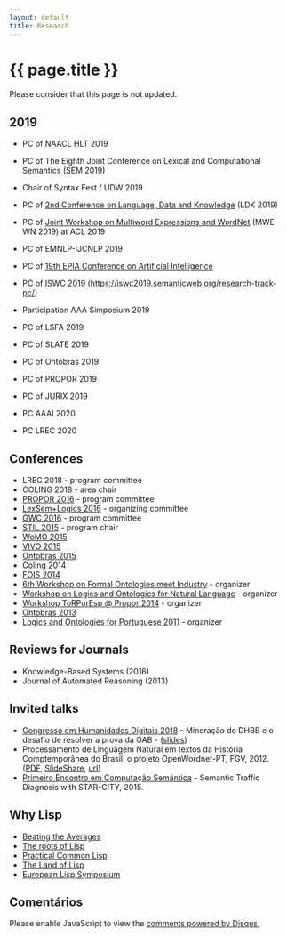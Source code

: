 ```yaml
---
layout: default
title: Research 
---
```


# {{ page.title }}

Please consider that this page is not updated.

## 2019 

- PC of NAACL HLT 2019
- PC of The Eighth Joint Conference on Lexical and Computational Semantics (SEM 2019)
- Chair of Syntax Fest / UDW 2019
- PC of [2nd Conference on Language, Data and Knowledge](http://2019.ldk-conf.org) (LDK 2019)
- PC of [Joint Workshop on Multiword Expressions and WordNet](https://bit.ly/2Swqo7O) (MWE-WN 2019) at ACL 2019
- PC of EMNLP-IJCNLP 2019
- PC of [19th EPIA Conference on Artificial Intelligence](https://epia2019.utad.pt/index.php/83-thematic-tracks/109-tema)
- PC of ISWC 2019 (https://iswc2019.semanticweb.org/research-track-pc/)

- Participation AAA Simposium 2019
- PC of LSFA 2019
- PC of SLATE 2019
- PC of Ontobras 2019
- PC of PROPOR 2019
- PC of JURIX 2019

- PC AAAI 2020
- PC LREC 2020

## Conferences

- LREC 2018 - program committee
- COLING 2018 - area chair
- [PROPOR 2016](http://propor2016.di.fc.ul.pt) - program committee
- [LexSem+Logics 2016](http://propor2016.di.fc.ul.pt/?page_id=385) -  organizing committee
- [GWC 2016](http://gwc2016.racai.ro) - program committee
- [STIL 2015](http://bracis2015.imd.ufrn.br) - program chair
- [WoMO 2015](http://www.iaoa.org/jowo/womo2015/#pc)
- [VIVO 2015](http://vivoconference.org)
- [Ontobras 2015](http://www.ime.usp.br/~ontobras/)
- [Coling 2014](http://www.coling-2014.org)
- [FOIS 2014](http://fois2014.inf.ufes.br)
- [6th Workshop on Formal Ontologies meet Industry](http://emap.fgv.br/fomi-2014/) - organizer
- [Workshop on Logics and Ontologies for Natural Language](http://emap.fgv.br/logonto-2014/) - organizer
- [Workshop ToRPorEsp @ Propor 2014](https://sites.google.com/site/torporesp/) - organizer
- [Ontobras 2013](http://ontobras.eci.ufmg.br/en)
- [Logics and Ontologies for Portuguese 2011](http://emap.fgv.br/logonto-2011/) - organizer

## Reviews for Journals

- Knowledge-Based Systems (2016)
- Journal of Automated Reasoning (2013)

## Invited talks

- [Congresso em Humanidades Digitais 2018](http://eventos.fgv.br/en/hdrio2018) - Mineração do DHBB e o
  desafio de resolver a prova da OAB -
  ([slides](/files/slides-KR-hdrio-2018.pdf))
- Processamento de Linguagem Natural em textos da História
  Comptemporânea do Brasil: o projeto OpenWordnet-PT,
  FGV, 2012. ([PDF](/files/cpdoc-2012-slides.pdf),
  [SlideShare](http://goo.gl/VelVo),
  [url](http://cpdoc.fgv.br/noticias/eventos/03102012))
- [Primeiro Encontro em Computação Semântica](http://compsem.github.io) -
  Semantic Traffic Diagnosis with STAR-CITY, 2015.

## Why Lisp

- [Beating the Averages](http://www.paulgraham.com/avg.html)
- [The roots of Lisp](http://www.paulgraham.com/rootsoflisp.html)
- [Practical Common Lisp](http://www.gigamonkeys.com/book/)
- [The Land of Lisp](http://landoflisp.com/)
- [European Lisp Symposium](http://european-lisp-symposium.org/)

  
## Comentários
  
<div id="disqus_thread"></div>
<script type="text/javascript">
    var disqus_shortname = 'arademaker'; 
    (function() {
        var dsq = document.createElement('script'); dsq.type = 'text/javascript'; dsq.async = true;
        dsq.src = 'http://' + disqus_shortname + '.disqus.com/embed.js';
        (document.getElementsByTagName('head')[0] || document.getElementsByTagName('body')[0]).appendChild(dsq);
    })();
</script>
<noscript>Please enable JavaScript to view the <a href="http://disqus.com/?ref_noscript">comments powered by Disqus.</a></noscript>

